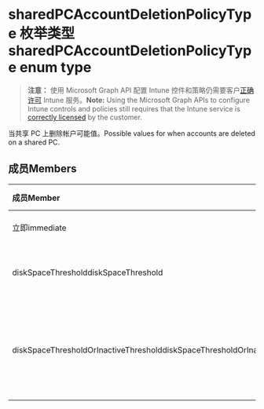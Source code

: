 # <a name="sharedpcaccountdeletionpolicytype-enum-type"></a><span data-ttu-id="e6be9-101">sharedPCAccountDeletionPolicyType 枚举类型</span><span class="sxs-lookup"><span data-stu-id="e6be9-101">sharedPCAccountDeletionPolicyType enum type</span></span>

> <span data-ttu-id="e6be9-102">**注意：** 使用 Microsoft Graph API 配置 Intune 控件和策略仍需要客户[正确许可](https://go.microsoft.com/fwlink/?linkid=839381) Intune 服务。</span><span class="sxs-lookup"><span data-stu-id="e6be9-102">**Note:** Using the Microsoft Graph APIs to configure Intune controls and policies still requires that the Intune service is [correctly licensed](https://go.microsoft.com/fwlink/?linkid=839381) by the customer.</span></span>

<span data-ttu-id="e6be9-103">当共享 PC 上删除帐户可能值。</span><span class="sxs-lookup"><span data-stu-id="e6be9-103">Possible values for when accounts are deleted on a shared PC.</span></span>
## <a name="members"></a><span data-ttu-id="e6be9-104">成员</span><span class="sxs-lookup"><span data-stu-id="e6be9-104">Members</span></span>
|<span data-ttu-id="e6be9-105">成员</span><span class="sxs-lookup"><span data-stu-id="e6be9-105">Member</span></span>|<span data-ttu-id="e6be9-106">值</span><span class="sxs-lookup"><span data-stu-id="e6be9-106">Value</span></span>|<span data-ttu-id="e6be9-107">说明</span><span class="sxs-lookup"><span data-stu-id="e6be9-107">Description</span></span>|
|:---|:---|:---|
|<span data-ttu-id="e6be9-108">立即</span><span class="sxs-lookup"><span data-stu-id="e6be9-108">immediate</span></span>|<span data-ttu-id="e6be9-109">0</span><span class="sxs-lookup"><span data-stu-id="e6be9-109">0</span></span>|<span data-ttu-id="e6be9-110">立即删除。</span><span class="sxs-lookup"><span data-stu-id="e6be9-110">Delete immediately.</span></span>|
|<span data-ttu-id="e6be9-111">diskSpaceThreshold</span><span class="sxs-lookup"><span data-stu-id="e6be9-111">diskSpaceThreshold</span></span>|<span data-ttu-id="e6be9-112">1</span><span class="sxs-lookup"><span data-stu-id="e6be9-112">1</span></span>|<span data-ttu-id="e6be9-113">删除在磁盘空间阈值。</span><span class="sxs-lookup"><span data-stu-id="e6be9-113">Delete at disk space threshold.</span></span>|
|<span data-ttu-id="e6be9-114">diskSpaceThresholdOrInactiveThreshold</span><span class="sxs-lookup"><span data-stu-id="e6be9-114">diskSpaceThresholdOrInactiveThreshold</span></span>|<span data-ttu-id="e6be9-115">2</span><span class="sxs-lookup"><span data-stu-id="e6be9-115">2</span></span>|<span data-ttu-id="e6be9-116">删除在磁盘空间阈值或非活动状态的阈值。</span><span class="sxs-lookup"><span data-stu-id="e6be9-116">Delete at disk space threshold or inactive threshold.</span></span>|



